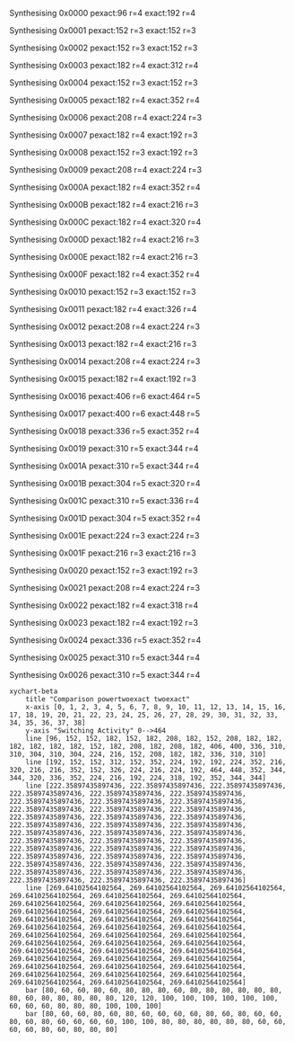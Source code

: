Synthesising 0x0000 pexact:96 r=4 exact:192 r=4

Synthesising 0x0001 pexact:152 r=3 exact:152 r=3

Synthesising 0x0002 pexact:152 r=3 exact:152 r=3

Synthesising 0x0003 pexact:182 r=4 exact:312 r=4

Synthesising 0x0004 pexact:152 r=3 exact:152 r=3

Synthesising 0x0005 pexact:182 r=4 exact:352 r=4

Synthesising 0x0006 pexact:208 r=4 exact:224 r=3

Synthesising 0x0007 pexact:182 r=4 exact:192 r=3

Synthesising 0x0008 pexact:152 r=3 exact:192 r=3

Synthesising 0x0009 pexact:208 r=4 exact:224 r=3

Synthesising 0x000A pexact:182 r=4 exact:352 r=4

Synthesising 0x000B pexact:182 r=4 exact:216 r=3

Synthesising 0x000C pexact:182 r=4 exact:320 r=4

Synthesising 0x000D pexact:182 r=4 exact:216 r=3

Synthesising 0x000E pexact:182 r=4 exact:216 r=3

Synthesising 0x000F pexact:182 r=4 exact:352 r=4

Synthesising 0x0010 pexact:152 r=3 exact:152 r=3

Synthesising 0x0011 pexact:182 r=4 exact:326 r=4

Synthesising 0x0012 pexact:208 r=4 exact:224 r=3

Synthesising 0x0013 pexact:182 r=4 exact:216 r=3

Synthesising 0x0014 pexact:208 r=4 exact:224 r=3

Synthesising 0x0015 pexact:182 r=4 exact:192 r=3

Synthesising 0x0016 pexact:406 r=6 exact:464 r=5

Synthesising 0x0017 pexact:400 r=6 exact:448 r=5

Synthesising 0x0018 pexact:336 r=5 exact:352 r=4

Synthesising 0x0019 pexact:310 r=5 exact:344 r=4

Synthesising 0x001A pexact:310 r=5 exact:344 r=4

Synthesising 0x001B pexact:304 r=5 exact:320 r=4

Synthesising 0x001C pexact:310 r=5 exact:336 r=4

Synthesising 0x001D pexact:304 r=5 exact:352 r=4

Synthesising 0x001E pexact:224 r=3 exact:224 r=3

Synthesising 0x001F pexact:216 r=3 exact:216 r=3

Synthesising 0x0020 pexact:152 r=3 exact:192 r=3

Synthesising 0x0021 pexact:208 r=4 exact:224 r=3

Synthesising 0x0022 pexact:182 r=4 exact:318 r=4

Synthesising 0x0023 pexact:182 r=4 exact:192 r=3

Synthesising 0x0024 pexact:336 r=5 exact:352 r=4

Synthesising 0x0025 pexact:310 r=5 exact:344 r=4

Synthesising 0x0026 pexact:310 r=5 exact:344 r=4

```mermaid
xychart-beta
    title "Comparison powertwoexact twoexact"
    x-axis [0, 1, 2, 3, 4, 5, 6, 7, 8, 9, 10, 11, 12, 13, 14, 15, 16, 17, 18, 19, 20, 21, 22, 23, 24, 25, 26, 27, 28, 29, 30, 31, 32, 33, 34, 35, 36, 37, 38]
    y-axis "Switching Activity" 0-->464
    line [96, 152, 152, 182, 152, 182, 208, 182, 152, 208, 182, 182, 182, 182, 182, 182, 152, 182, 208, 182, 208, 182, 406, 400, 336, 310, 310, 304, 310, 304, 224, 216, 152, 208, 182, 182, 336, 310, 310]
    line [192, 152, 152, 312, 152, 352, 224, 192, 192, 224, 352, 216, 320, 216, 216, 352, 152, 326, 224, 216, 224, 192, 464, 448, 352, 344, 344, 320, 336, 352, 224, 216, 192, 224, 318, 192, 352, 344, 344]
    line [222.35897435897436, 222.35897435897436, 222.35897435897436, 222.35897435897436, 222.35897435897436, 222.35897435897436, 222.35897435897436, 222.35897435897436, 222.35897435897436, 222.35897435897436, 222.35897435897436, 222.35897435897436, 222.35897435897436, 222.35897435897436, 222.35897435897436, 222.35897435897436, 222.35897435897436, 222.35897435897436, 222.35897435897436, 222.35897435897436, 222.35897435897436, 222.35897435897436, 222.35897435897436, 222.35897435897436, 222.35897435897436, 222.35897435897436, 222.35897435897436, 222.35897435897436, 222.35897435897436, 222.35897435897436, 222.35897435897436, 222.35897435897436, 222.35897435897436, 222.35897435897436, 222.35897435897436, 222.35897435897436, 222.35897435897436, 222.35897435897436, 222.35897435897436]
    line [269.64102564102564, 269.64102564102564, 269.64102564102564, 269.64102564102564, 269.64102564102564, 269.64102564102564, 269.64102564102564, 269.64102564102564, 269.64102564102564, 269.64102564102564, 269.64102564102564, 269.64102564102564, 269.64102564102564, 269.64102564102564, 269.64102564102564, 269.64102564102564, 269.64102564102564, 269.64102564102564, 269.64102564102564, 269.64102564102564, 269.64102564102564, 269.64102564102564, 269.64102564102564, 269.64102564102564, 269.64102564102564, 269.64102564102564, 269.64102564102564, 269.64102564102564, 269.64102564102564, 269.64102564102564, 269.64102564102564, 269.64102564102564, 269.64102564102564, 269.64102564102564, 269.64102564102564, 269.64102564102564, 269.64102564102564, 269.64102564102564, 269.64102564102564]
    bar [80, 60, 60, 80, 60, 80, 80, 80, 60, 80, 80, 80, 80, 80, 80, 80, 60, 80, 80, 80, 80, 80, 120, 120, 100, 100, 100, 100, 100, 100, 60, 60, 60, 80, 80, 80, 100, 100, 100]
    bar [80, 60, 60, 80, 60, 80, 60, 60, 60, 60, 80, 60, 80, 60, 60, 80, 60, 80, 60, 60, 60, 60, 100, 100, 80, 80, 80, 80, 80, 80, 60, 60, 60, 60, 80, 60, 80, 80, 80]
```

